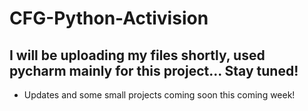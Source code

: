 # CFG-Python-Activision

## I will be uploading my files shortly, used pycharm mainly for this project... Stay tuned!
- Updates and some small projects coming soon this coming week!
